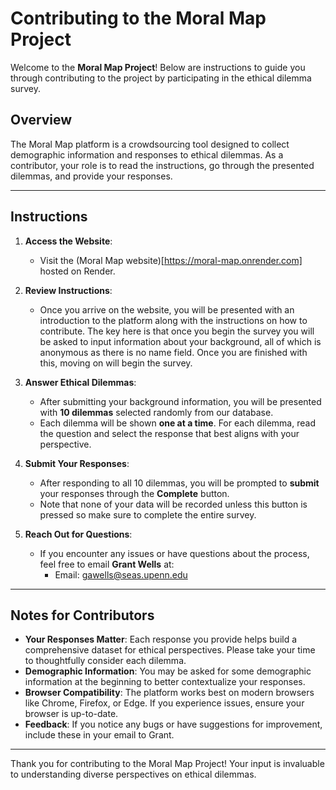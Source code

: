 # Contributing to the Moral Map Project

Welcome to the **Moral Map Project**! Below are instructions to guide you through contributing to the project by participating in the ethical dilemma survey.

## **Overview**
The Moral Map platform is a crowdsourcing tool designed to collect demographic information and responses to ethical dilemmas. As a contributor, your role is to read the instructions, go through the presented dilemmas, and provide your responses.

---

## **Instructions**

1. **Access the Website**:
   - Visit the (Moral Map website)[https://moral-map.onrender.com] hosted on Render.

2. **Review Instructions**:
   - Once you arrive on the website, you will be presented with an introduction to the platform along with the instructions on how to contribute. The key here is that once you begin the survey you will
     be asked to input information about your background, all of which is anonymous as there is no name field. Once you are finished with this, moving on will begin the survey.

3. **Answer Ethical Dilemmas**:
   - After submitting your background information, you will be presented with **10 dilemmas** selected randomly from our database.
   - Each dilemma will be shown **one at a time**. For each dilemma, read the question and select the response that best aligns with your perspective.

4. **Submit Your Responses**:
   - After responding to all 10 dilemmas, you will be prompted to **submit** your responses through the **Complete** button.
   - Note that none of your data will be recorded unless this button is pressed so make sure to complete the entire survey.

5. **Reach Out for Questions**:
   - If you encounter any issues or have questions about the process, feel free to email **Grant Wells** at:
     - Email: [gawells@seas.upenn.edu](mailto:gawells@seas.upenn.edu)

---

## **Notes for Contributors**

- **Your Responses Matter**: Each response you provide helps build a comprehensive dataset for ethical perspectives. Please take your time to thoughtfully consider each dilemma.
- **Demographic Information**: You may be asked for some demographic information at the beginning to better contextualize your responses.
- **Browser Compatibility**: The platform works best on modern browsers like Chrome, Firefox, or Edge. If you experience issues, ensure your browser is up-to-date.
- **Feedback**: If you notice any bugs or have suggestions for improvement, include these in your email to Grant.

---

Thank you for contributing to the Moral Map Project! Your input is invaluable to understanding diverse perspectives on ethical dilemmas.
